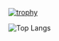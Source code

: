[![trophy](https://github-profile-trophy.vercel.app/?username=r0b0k&theme=algolia&no-frame=true&no-bg=true)](https://github.com/ryo-ma/github-profile-trophy)

![Top Langs](https://github-readme-stats.vercel.app/api/top-langs/?username=r0b0k&layout=compact&theme=tokyonight)
